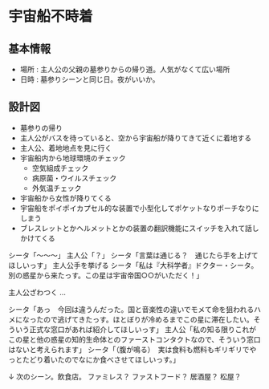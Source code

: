 # 宇宙船不時着
## 基本情報
* 場所 : 主人公の父親の墓参りからの帰り道。人気がなくて広い場所
* 日時 : 墓参りシーンと同じ日。夜がいいか。


## 設計図
* 墓参りの帰り
* 主人公がバスを待っていると、空から宇宙船が降りてきて近くに着地する
* 主人公、着地地点を見に行く
* 宇宙船内から地球環境のチェック
  * 空気組成チェック
  * 病原菌・ウイルスチェック
  * 外気温チェック
* 宇宙船から女性が降りてくる
* 宇宙船をポイポイカプセル的な装置で小型化してポケットなりポーチなりにしまう
* ブレスレットとかヘルメットとかの装置の翻訳機能にスイッチを入れて話しかけてくる

シータ「～～～」
主人公「？」
シータ「言葉は通じる？　通じたら手を上げてほしいっす」
主人公手を挙げる
シータ「私は『大科学者』ドクター・シータ。別の惑星から来たっす。この星は宇宙帝国○○がいただく！」

主人公ざわつく
…

シータ「あっ　今回は違うんだった。国と音楽性の違いでモメて命を狙われるハメになったので逃げてきたっす。ほとぼりが冷めるまでこの星に滞在したい。そういう正式な窓口があれば紹介してほしいっす」
主人公「私の知る限りこれがこの星と他の惑星の知的生命体とのファーストコンタクトなので、そういう窓口はないと考えられます」
シータ「（腹が鳴る）　実は食料も燃料もギリギリでやっとたどり着いたのでなにか食べさせてほしいっす。」

↓
次のシーン。飲食店。
ファミレス？
ファストフード？
居酒屋？
松屋？
